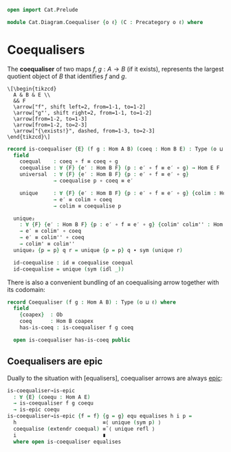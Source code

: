 ```agda
open import Cat.Prelude

module Cat.Diagram.Coequaliser {o ℓ} (C : Precategory o ℓ) where

```

<!--
```agda
open import Cat.Reasoning C
private variable
  A B : Ob
  f g h : Hom A B
```
-->

# Coequalisers

The **coequaliser** of two maps $f, g : A \to B$ (if it exists),
represents the largest quotient object of $B$ that identifies $f$
and $g$.

~~~{.quiver}
\[\begin{tikzcd}
  A & B & E \\
  && F
  \arrow["f", shift left=2, from=1-1, to=1-2]
  \arrow["g"', shift right=2, from=1-1, to=1-2]
  \arrow[from=1-2, to=1-3]
  \arrow[from=1-2, to=2-3]
  \arrow["{\exists!}", dashed, from=1-3, to=2-3]
\end{tikzcd}\]
~~~

```agda
record is-coequaliser {E} (f g : Hom A B) (coeq : Hom B E) : Type (o ⊔ ℓ) where
  field
    coequal    : coeq ∘ f ≡ coeq ∘ g
    coequalise : ∀ {F} {e′ : Hom B F} (p : e′ ∘ f ≡ e′ ∘ g) → Hom E F
    universal  : ∀ {F} {e′ : Hom B F} {p : e′ ∘ f ≡ e′ ∘ g}
               → coequalise p ∘ coeq ≡ e′

    unique     : ∀ {F} {e′ : Hom B F} {p : e′ ∘ f ≡ e′ ∘ g} {colim : Hom E F}
               → e′ ≡ colim ∘ coeq
               → colim ≡ coequalise p

  unique₂
    : ∀ {F} {e′ : Hom B F} {p : e′ ∘ f ≡ e′ ∘ g} {colim' colim'' : Hom E F}
    → e′ ≡ colim' ∘ coeq
    → e′ ≡ colim'' ∘ coeq
    → colim' ≡ colim''
  unique₂ {p = p} q r = unique {p = p} q ∙ sym (unique r)

  id-coequalise : id ≡ coequalise coequal
  id-coequalise = unique (sym (idl _))
```

There is also a convenient bundling of an coequalising arrow together with
its codomain:

```agda
record Coequaliser (f g : Hom A B) : Type (o ⊔ ℓ) where
  field
    {coapex}  : Ob
    coeq      : Hom B coapex
    has-is-coeq : is-coequaliser f g coeq

  open is-coequaliser has-is-coeq public
```

## Coequalisers are epic

Dually to the situation with [equalisers], coequaliser arrows are always
[epic]:

[epic]: Cat.Morphism.html#epis

```agda
is-coequaliser→is-epic
  : ∀ {E} (coequ : Hom A E)
  → is-coequaliser f g coequ
  → is-epic coequ
is-coequaliser→is-epic {f = f} {g = g} equ equalises h i p =
  h                            ≡⟨ unique (sym p) ⟩
  coequalise (extendr coequal) ≡˘⟨ unique refl ⟩
  i                            ∎
  where open is-coequaliser equalises
```
